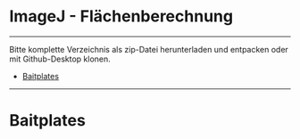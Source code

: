 # ImageJ - Flächenberechnung

---
Bitte komplette Verzeichnis als zip-Datei herunterladen und entpacken oder mit Github-Desktop klonen.
- [Baitplates](#baitplates)

---

# Baitplates

